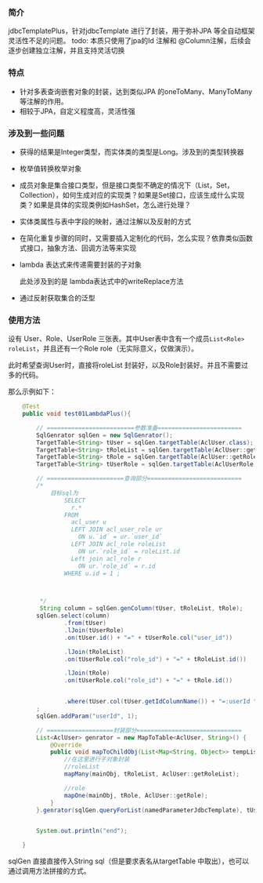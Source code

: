 ### 简介

jdbcTemplatePlus，针对jdbcTemplate 进行了封装，用于弥补JPA 等全自动框架灵活性不足的问题。
todo: 本质只使用了jpa的Id 注解和 @Column注解，后续会逐步创建独立注解，并且支持灵活切换
### 特点

- 针对多表查询嵌套对象的封装，达到类似JPA 的oneToMany、ManyToMany 等注解的作用。
- 相较于JPA，自定义程度高，灵活性强



### 涉及到一些问题

- 获得的结果是Integer类型，而实体类的类型是Long。涉及到的类型转换器

- 枚举值转换枚举对象

- 成员对象是集合接口类型，但是接口类型不确定的情况下（List，Set，Collection），如何生成对应的实现类？如果是Set接口，应该生成什么实现类？如果是具体的实现类例如HashSet，怎么进行处理？

- 实体类属性与表中字段的映射，通过注解以及反射的方式

- 在简化重复步骤的同时，又需要插入定制化的代码，怎么实现？依靠类似函数式接口，抽象方法、回调方法等来实现

- lambda 表达式来传递需要封装的子对象

  此处涉及到的是 lambda表达式中的writeReplace方法

- 通过反射获取集合的泛型

### 使用方法

设有 User、Role、UserRole 三张表。其中User表中含有一个成员`List<Role> roleList`，并且还有一个Role role（无实际意义，仅做演示）。

此时希望查询User时，直接将roleList 封装好，以及Role封装好。并且不需要过多的代码。

那么示例如下：

```java
    @Test
    public void test01LambdaPlus(){

        // =========================参数准备========================
        SqlGenrator sqlGen = new SqlGenrator();
        TargetTable<String> tUser = sqlGen.targetTable(AclUser.class);
        TargetTable<String> tRoleList = sqlGen.targetTable(AclUser::getRoleList);
        TargetTable<String> tRole = sqlGen.targetTable(AclUser::getRole);
        TargetTable<String> tUserRole = sqlGen.targetTable(AclUserRole.class);

        // ======================查询部分===========================
        /*
            目标sql为
                SELECT
                  r.*
                FROM
                  acl_user u
                  LEFT JOIN acl_user_role ur
                    ON u.`id` = ur.`user_id`
                  LEFT JOIN acl_role roleList
                    ON ur.`role_id` = roleList.id
                  Left join acl_role r
                  	ON ur.`role_id` = r.id
                WHERE u.id = 1 ;



         */
         String column = sqlGen.genColumn(tUser, tRoleList, tRole);
        sqlGen.select(column)
                .from(tUser)
                .lJoin(tUserRole)
                .on(tUser.id() + "=" + tUserRole.col("user_id"))

                .lJoin(tRoleList)
                .on(tUserRole.col("role_id") + "=" + tRoleList.id())

                .lJoin(tRole)
                .on(tUserRole.col("role_id") + "=" + tRole.id())


                .where(tUser.col(tUser.getIdColumnName()) + "=:userId ")
        ;
        sqlGen.addParam("userId", 1);

        // ===================封装部分==============================
        List<AclUser> genrator = new MapToTable<AclUser, String>() {
            @Override
            public void mapToChildObj(List<Map<String, Object>> tempList, AclUser mainObj) {
                //在这里进行子对象封装
                //roleList
                mapMany(mainObj, tRoleList, AclUser::getRoleList);

                //role
                mapOne(mainObj, tRole, AclUser::getRole);
            }
        }.genrator(sqlGen.queryForList(namedParameterJdbcTemplate), tUser);


        System.out.println("end");

    }


```

sqlGen 直接直接传入String sql（但是要求表名从targetTable 中取出），也可以通过调用方法拼接的方式。



